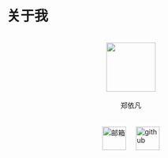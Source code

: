 # 关于我

<html>
<br>

<div style="display:flex ;justify-content: center;"> <img src="./text/image/logo.png" width = 100 height = 100 /> </div>

<br>

<center >郑依凡</center>

<br>
<br>

<div style="display: flex; gap: 20px; justify-content: center;">
  <a href="mailto:jmsht7355@163.com">
    <img src="./text/image/Email.png" alt="邮箱" style="width: 48px;">
  </a>
  <a href="https://github.com/jmsht7355zyf">
    <img src="./text/image/github.png" alt="github" style="width: 48px;">
  </a>
</div>
</html>
